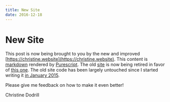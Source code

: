 ```yaml
---
title: New Site
date: 2016-12-18
---
```


New Site
========

This post is now being brought to you by the new and improved [https://christine.website](https://christine.website).
This content is [markdown](/api/blog/post?name=new-site-2016-12-18) rendered by
[Purescript](http://www.purescript.org/). The old [site](https://github.com/Xe/christine.website)
is now being retired in favor of [this one](https://github.com/Xe/site). The old
site code has been largely untouched since I started writing it
[in January 2015](https://github.com/Xe/christine.website/commits/master?after=Y3Vyc29yOpa8VV1W2rttryGeYq6m4lxAkKofKzI3OQ%3D%3D).

Please give me feedback on how to make it even better!

Christine Dodrill
